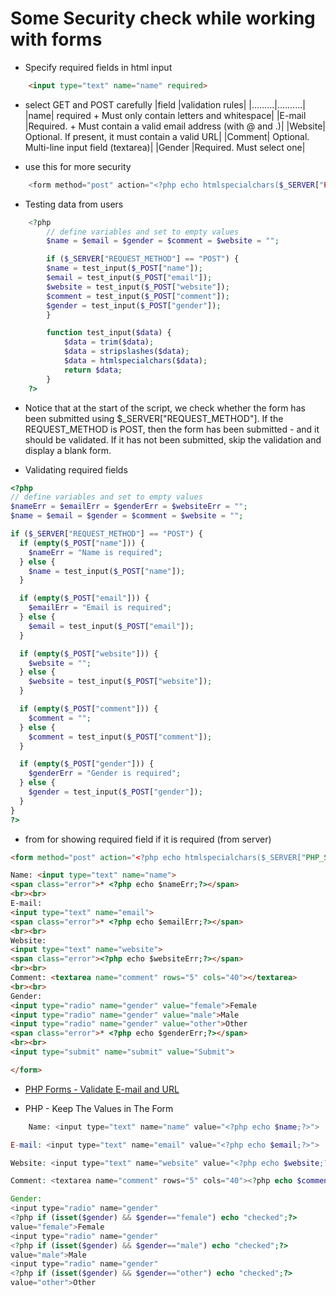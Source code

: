 # Some Security check while working with forms
- Specify required fields in html input
```html
    <input type="text" name="name" required>
```
- select GET and POST carefully
|field |validation rules|
|.........|..........|
|name| required + Must only contain letters and whitespace|
|E-mail	|Required. + Must contain a valid email address (with @ and .)|
|Website|	Optional. If present, it must contain a valid URL|
|Comment|	Optional. Multi-line input field (textarea)|
|Gender	|Required. Must select one|

- use this for more security
```php
    <form method="post" action="<?php echo htmlspecialchars($_SERVER["PHP_SELF"]); ?>">
```

- Testing data from users
```php
    <?php
        // define variables and set to empty values
        $name = $email = $gender = $comment = $website = "";

        if ($_SERVER["REQUEST_METHOD"] == "POST") {
        $name = test_input($_POST["name"]);
        $email = test_input($_POST["email"]);
        $website = test_input($_POST["website"]);
        $comment = test_input($_POST["comment"]);
        $gender = test_input($_POST["gender"]);
        }

        function test_input($data) {
            $data = trim($data);
            $data = stripslashes($data);
            $data = htmlspecialchars($data);
            return $data;
        }
    ?>
```
- Notice that at the start of the script, we check whether the form has been submitted using $_SERVER\["REQUEST_METHOD"]. If the REQUEST_METHOD is POST, then the form has been submitted - and it should be validated. If it has not been submitted, skip the validation and display a blank form.

- Validating required fields
```php
<?php
// define variables and set to empty values
$nameErr = $emailErr = $genderErr = $websiteErr = "";
$name = $email = $gender = $comment = $website = "";

if ($_SERVER["REQUEST_METHOD"] == "POST") {
  if (empty($_POST["name"])) {
    $nameErr = "Name is required";
  } else {
    $name = test_input($_POST["name"]);
  }

  if (empty($_POST["email"])) {
    $emailErr = "Email is required";
  } else {
    $email = test_input($_POST["email"]);
  }

  if (empty($_POST["website"])) {
    $website = "";
  } else {
    $website = test_input($_POST["website"]);
  }

  if (empty($_POST["comment"])) {
    $comment = "";
  } else {
    $comment = test_input($_POST["comment"]);
  }

  if (empty($_POST["gender"])) {
    $genderErr = "Gender is required";
  } else {
    $gender = test_input($_POST["gender"]);
  }
}
?>
```

- from for showing required field if it is required (from server)
```html
<form method="post" action="<?php echo htmlspecialchars($_SERVER["PHP_SELF"]);?>">

Name: <input type="text" name="name">
<span class="error">* <?php echo $nameErr;?></span>
<br><br>
E-mail:
<input type="text" name="email">
<span class="error">* <?php echo $emailErr;?></span>
<br><br>
Website:
<input type="text" name="website">
<span class="error"><?php echo $websiteErr;?></span>
<br><br>
Comment: <textarea name="comment" rows="5" cols="40"></textarea>
<br><br>
Gender:
<input type="radio" name="gender" value="female">Female
<input type="radio" name="gender" value="male">Male
<input type="radio" name="gender" value="other">Other
<span class="error">* <?php echo $genderErr;?></span>
<br><br>
<input type="submit" name="submit" value="Submit">

</form>
```

- [PHP Forms - Validate E-mail and URL](https://www.w3schools.com/php/php_form_url_email.asp)

- PHP - Keep The Values in The Form
```php
    Name: <input type="text" name="name" value="<?php echo $name;?>">

E-mail: <input type="text" name="email" value="<?php echo $email;?>">

Website: <input type="text" name="website" value="<?php echo $website;?>">

Comment: <textarea name="comment" rows="5" cols="40"><?php echo $comment;?></textarea>

Gender:
<input type="radio" name="gender"
<?php if (isset($gender) && $gender=="female") echo "checked";?>
value="female">Female
<input type="radio" name="gender"
<?php if (isset($gender) && $gender=="male") echo "checked";?>
value="male">Male
<input type="radio" name="gender"
<?php if (isset($gender) && $gender=="other") echo "checked";?>
value="other">Other

```